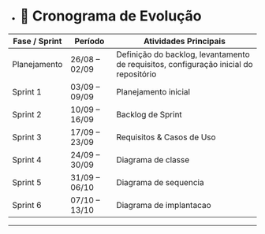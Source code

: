 - # 📅 Cronograma de Evolução

| Fase / Sprint | Período        | Atividades Principais                                                                    |
| ------------- | -------------- | ---------------------------------------------------------------------------------------- |
| Planejamento  | 26/08 – 02/09  | Definição do backlog, levantamento de requisitos, configuração inicial do repositório    |
| Sprint 1      | 03/09 – 09/09  | Planejamento inicial                                                                     |
| Sprint 2      | 10/09 – 16/09  | Backlog de Sprint                                                                        |
| Sprint 3      | 17/09 – 23/09  | Requisitos & Casos de Uso                                                                |
| Sprint 4      | 24/09 – 30/09  | Diagrama de classe                                                                       |
| Sprint 5      | 31/09 – 06/10  | Diagrama de sequencia                                                                    |
| Sprint 6      | 07/10 – 13/10  | Diagrama de implantacao                                                                  |
  
---
